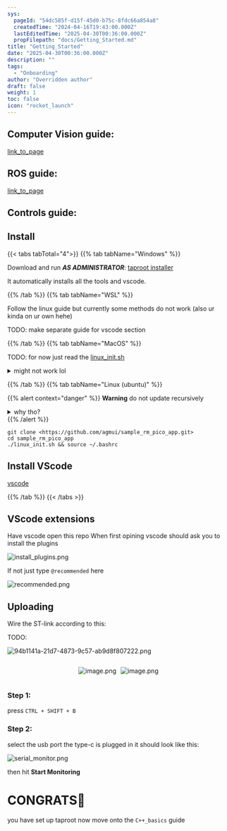 ```yaml
---
sys:
  pageId: "54dc585f-d15f-45d0-b75c-8fdc66a854a8"
  createdTime: "2024-04-16T19:43:00.000Z"
  lastEditedTime: "2025-04-30T00:36:00.000Z"
  propFilepath: "docs/Getting_Started.md"
title: "Getting_Started"
date: "2025-04-30T00:36:00.000Z"
description: ""
tags:
  - "Onboarding"
author: "Overridden author"
draft: false
weight: 1
toc: false
icon: "rocket_launch"
---
```


## Computer Vision guide:

[link_to_page](86d45bc0-388b-4d26-8848-44f255f73d0e)

## ROS guide:

[link_to_page](3c76c1de-ec8f-46d6-8b0a-294005edc2d5)

## Controls guide:

## Install

{{< tabs tabTotal="4">}}
{{% tab tabName="Windows" %}}

Download and run _**AS ADMINISTRATOR**_: [taproot installer](https://github.com/Thornbots/TeachingFreshies/releases/tag/1.0)

It automatically installs all the tools and vscode.

{{% /tab %}}
{{% tab tabName="WSL" %}}

Follow the linux guide but currently some methods do not work (also ur kinda on ur own hehe)

TODO: make separate guide for vscode section

{{% /tab %}}
{{% tab tabName="MacOS" %}}

TODO: for now just read the [linux_init.sh](https://github.com/agmui/sample_rm_pico_app/blob/main/linux_init.sh)

<details>
<summary>might not work lol</summary>

`brew install libusb pkg-config`

Next install: [vscode](https://code.visualstudio.com/Download)

</details>

{{% /tab %}}
{{% tab tabName="Linux (ubuntu)" %}}

{{% alert context="danger" %}}
**Warning** do not update recursively
<details>
<summary>why tho?</summary>
There are some submodules that may go on for a while (like tinyusb) and I highly
recommend you don't need to get them.
If you want to see what submodules I update just look in `linux_init.sh`
</details>
{{% /alert %}}

```shell
git clone <https://github.com/agmui/sample_rm_pico_app.git>
cd sample_rm_pico_app
./linux_init.sh && source ~/.bashrc
```

## Install VScode

[vscode](https://code.visualstudio.com/Download)

{{% /tab %}}
{{< /tabs >}}

## VScode extensions

Have vscode open this repo
When first opining vscode should ask you to install the plugins

![install_plugins.png](https://prod-files-secure.s3.us-west-2.amazonaws.com/d518164a-d88e-44d1-a4ee-3adb3bd8bce0/89bd30f0-1825-4e77-867b-0a41ce370880/install_plugins.png?X-Amz-Algorithm=AWS4-HMAC-SHA256&X-Amz-Content-Sha256=UNSIGNED-PAYLOAD&X-Amz-Credential=ASIAZI2LB466STIS7HNO%2F20250517%2Fus-west-2%2Fs3%2Faws4_request&X-Amz-Date=20250517T081017Z&X-Amz-Expires=3600&X-Amz-Security-Token=IQoJb3JpZ2luX2VjEJ%2F%2F%2F%2F%2F%2F%2F%2F%2F%2F%2FwEaCXVzLXdlc3QtMiJIMEYCIQDEsLvfXIvP5KvKDLFiifwPhFsWdKEJFhkhP9DuGBQKxAIhAMO3TtNYgRtz%2FfsLqN6JR9TupYy75b8NPGkmx34OJJY6Kv8DCFgQABoMNjM3NDIzMTgzODA1IgyTHeM2utwzUPEKte0q3APsx%2BbUZm4r6by%2BThq9Bj7blMpFlHFGBAMuWZZp%2FVoTFZZ9tEWVB9O2VUpYumZPvwPclOlHzCCspnHRtv329FbH0y0kArtKLOq3Hmf1BMF5Nyrg0Q3mKOzdVNWR4TuF2%2FGhCxg4PHHBrf7z%2F7mybRzdtuA3g6L5%2BTL8EDesUqq45w0hdJ03eAO91z0GSiDpObGEQGLqDbe0ezCY85c1TVy7vQfH8Pm5TOrLoY8P5DgwHLSm0Zjlwvyk%2BmALV4rhSupoeUNqmJwh0xRGGBJpUQMNcAumX%2BnJ9VBWgUEf7KqL6kJnC04TosLd7pW4dc%2FoOGJus3xeJ3st5NtmsnRGweNwmVUCF1o%2BNCUBL5DgM85k%2FuH37QcLh3OIfHsEgpDKaQv3CKUFPy8HL1WoCtdKMlQgJdTHvo3wWRcs6kOT3CDMekm4GANa5Cm7yPMpnoUd6jbHnEy%2FQKKw4q1TpZFzjKLzDx%2F%2B6FoffsbaYraPRkn%2BXY30M%2Fqsd3oRmydPSbsjnFvD%2Bl%2F2JVu%2FbsX%2BaTIgcsgKp2hCELWRbopO0YGgNB%2BAaN%2F2VYzzlp48rCVitqHv09NIFLlfX40YU44bfufOXPI917xF5ggjoo3NU8os0K8yvsx4QNmDDit3ANhuhjD04KDBBjqkAUvrxixOzAz%2B9UaQj9fm5vKABoskwGcKe%2BxPXCC33LERxVobE8ACpQMyIKv3tbQs5eVy1Yd2fXx6vQXEl%2BmgqGa49ujemh1nGULKl6LVFpcSLmRJYJKRlkTYrlwyNi85xRy5%2Fe1mQqNt2ULvWXowh7tOkusjOaB1l%2Bz3HriSqkIpUZahpKA5r%2F%2BAT2bdda4JTm74ABQYfwQpfmujYkEXyYZ7tVEk&X-Amz-Signature=7e5e1b9ac024ead08339456088a042930adb480810bc46fbe5f4953f03b5754c&X-Amz-SignedHeaders=host&x-id=GetObject)

If not just type `@recommended` here  

![recommended.png](https://prod-files-secure.s3.us-west-2.amazonaws.com/d518164a-d88e-44d1-a4ee-3adb3bd8bce0/61e661e9-5d85-4dfc-be0d-8d2097a5e793/recommended.png?X-Amz-Algorithm=AWS4-HMAC-SHA256&X-Amz-Content-Sha256=UNSIGNED-PAYLOAD&X-Amz-Credential=ASIAZI2LB466STIS7HNO%2F20250517%2Fus-west-2%2Fs3%2Faws4_request&X-Amz-Date=20250517T081017Z&X-Amz-Expires=3600&X-Amz-Security-Token=IQoJb3JpZ2luX2VjEJ%2F%2F%2F%2F%2F%2F%2F%2F%2F%2F%2FwEaCXVzLXdlc3QtMiJIMEYCIQDEsLvfXIvP5KvKDLFiifwPhFsWdKEJFhkhP9DuGBQKxAIhAMO3TtNYgRtz%2FfsLqN6JR9TupYy75b8NPGkmx34OJJY6Kv8DCFgQABoMNjM3NDIzMTgzODA1IgyTHeM2utwzUPEKte0q3APsx%2BbUZm4r6by%2BThq9Bj7blMpFlHFGBAMuWZZp%2FVoTFZZ9tEWVB9O2VUpYumZPvwPclOlHzCCspnHRtv329FbH0y0kArtKLOq3Hmf1BMF5Nyrg0Q3mKOzdVNWR4TuF2%2FGhCxg4PHHBrf7z%2F7mybRzdtuA3g6L5%2BTL8EDesUqq45w0hdJ03eAO91z0GSiDpObGEQGLqDbe0ezCY85c1TVy7vQfH8Pm5TOrLoY8P5DgwHLSm0Zjlwvyk%2BmALV4rhSupoeUNqmJwh0xRGGBJpUQMNcAumX%2BnJ9VBWgUEf7KqL6kJnC04TosLd7pW4dc%2FoOGJus3xeJ3st5NtmsnRGweNwmVUCF1o%2BNCUBL5DgM85k%2FuH37QcLh3OIfHsEgpDKaQv3CKUFPy8HL1WoCtdKMlQgJdTHvo3wWRcs6kOT3CDMekm4GANa5Cm7yPMpnoUd6jbHnEy%2FQKKw4q1TpZFzjKLzDx%2F%2B6FoffsbaYraPRkn%2BXY30M%2Fqsd3oRmydPSbsjnFvD%2Bl%2F2JVu%2FbsX%2BaTIgcsgKp2hCELWRbopO0YGgNB%2BAaN%2F2VYzzlp48rCVitqHv09NIFLlfX40YU44bfufOXPI917xF5ggjoo3NU8os0K8yvsx4QNmDDit3ANhuhjD04KDBBjqkAUvrxixOzAz%2B9UaQj9fm5vKABoskwGcKe%2BxPXCC33LERxVobE8ACpQMyIKv3tbQs5eVy1Yd2fXx6vQXEl%2BmgqGa49ujemh1nGULKl6LVFpcSLmRJYJKRlkTYrlwyNi85xRy5%2Fe1mQqNt2ULvWXowh7tOkusjOaB1l%2Bz3HriSqkIpUZahpKA5r%2F%2BAT2bdda4JTm74ABQYfwQpfmujYkEXyYZ7tVEk&X-Amz-Signature=3ef2ca411a2ed13890fbe9a799c4666f68946f86150fb24ad688ef1c121b106f&X-Amz-SignedHeaders=host&x-id=GetObject)

## Uploading

Wire the ST-link according to this:

TODO:

![94b1141a-21d7-4873-9c57-ab9d8f807222.png](https://prod-files-secure.s3.us-west-2.amazonaws.com/d518164a-d88e-44d1-a4ee-3adb3bd8bce0/e5fad17d-ab82-4300-9f4c-505ab4b1202c/94b1141a-21d7-4873-9c57-ab9d8f807222.png?X-Amz-Algorithm=AWS4-HMAC-SHA256&X-Amz-Content-Sha256=UNSIGNED-PAYLOAD&X-Amz-Credential=ASIAZI2LB466STIS7HNO%2F20250517%2Fus-west-2%2Fs3%2Faws4_request&X-Amz-Date=20250517T081017Z&X-Amz-Expires=3600&X-Amz-Security-Token=IQoJb3JpZ2luX2VjEJ%2F%2F%2F%2F%2F%2F%2F%2F%2F%2F%2FwEaCXVzLXdlc3QtMiJIMEYCIQDEsLvfXIvP5KvKDLFiifwPhFsWdKEJFhkhP9DuGBQKxAIhAMO3TtNYgRtz%2FfsLqN6JR9TupYy75b8NPGkmx34OJJY6Kv8DCFgQABoMNjM3NDIzMTgzODA1IgyTHeM2utwzUPEKte0q3APsx%2BbUZm4r6by%2BThq9Bj7blMpFlHFGBAMuWZZp%2FVoTFZZ9tEWVB9O2VUpYumZPvwPclOlHzCCspnHRtv329FbH0y0kArtKLOq3Hmf1BMF5Nyrg0Q3mKOzdVNWR4TuF2%2FGhCxg4PHHBrf7z%2F7mybRzdtuA3g6L5%2BTL8EDesUqq45w0hdJ03eAO91z0GSiDpObGEQGLqDbe0ezCY85c1TVy7vQfH8Pm5TOrLoY8P5DgwHLSm0Zjlwvyk%2BmALV4rhSupoeUNqmJwh0xRGGBJpUQMNcAumX%2BnJ9VBWgUEf7KqL6kJnC04TosLd7pW4dc%2FoOGJus3xeJ3st5NtmsnRGweNwmVUCF1o%2BNCUBL5DgM85k%2FuH37QcLh3OIfHsEgpDKaQv3CKUFPy8HL1WoCtdKMlQgJdTHvo3wWRcs6kOT3CDMekm4GANa5Cm7yPMpnoUd6jbHnEy%2FQKKw4q1TpZFzjKLzDx%2F%2B6FoffsbaYraPRkn%2BXY30M%2Fqsd3oRmydPSbsjnFvD%2Bl%2F2JVu%2FbsX%2BaTIgcsgKp2hCELWRbopO0YGgNB%2BAaN%2F2VYzzlp48rCVitqHv09NIFLlfX40YU44bfufOXPI917xF5ggjoo3NU8os0K8yvsx4QNmDDit3ANhuhjD04KDBBjqkAUvrxixOzAz%2B9UaQj9fm5vKABoskwGcKe%2BxPXCC33LERxVobE8ACpQMyIKv3tbQs5eVy1Yd2fXx6vQXEl%2BmgqGa49ujemh1nGULKl6LVFpcSLmRJYJKRlkTYrlwyNi85xRy5%2Fe1mQqNt2ULvWXowh7tOkusjOaB1l%2Bz3HriSqkIpUZahpKA5r%2F%2BAT2bdda4JTm74ABQYfwQpfmujYkEXyYZ7tVEk&X-Amz-Signature=9565ab42440aca464948936387b7cef5a67943fb73ed62c92ab2d9ad1f1719fe&X-Amz-SignedHeaders=host&x-id=GetObject)

<div style="display: flex;flex-direction: row; column-gap:10px; max-width: 630px;justify-content: center;">
<div>

![image.png](https://prod-files-secure.s3.us-west-2.amazonaws.com/d518164a-d88e-44d1-a4ee-3adb3bd8bce0/210ecb78-1116-4d7b-b9b7-2292f66fa2c2/image.png?X-Amz-Algorithm=AWS4-HMAC-SHA256&X-Amz-Content-Sha256=UNSIGNED-PAYLOAD&X-Amz-Credential=ASIAZI2LB466SAYLG2A2%2F20250517%2Fus-west-2%2Fs3%2Faws4_request&X-Amz-Date=20250517T081026Z&X-Amz-Expires=3600&X-Amz-Security-Token=IQoJb3JpZ2luX2VjEJ%2F%2F%2F%2F%2F%2F%2F%2F%2F%2F%2FwEaCXVzLXdlc3QtMiJGMEQCIAu3D4LiGbj2WZ%2F%2BHS1cscsXad5Kqg5A8co07tQp3RZyAiAW61MocZtdV7nKeL1T01iZcSxDiTBPttnLLEDo36U7eir%2FAwhYEAAaDDYzNzQyMzE4MzgwNSIM4HXKdCtuqks9W8BcKtwDgqQvzaigsVeKR61ncAc4sMuVqc%2BS%2FkXLuGLBzFE4Ug%2BHEOX7zKkG7JNMqAWPtFeQDVSpvIbA6R%2BUyQnMB2WIduuCIbaUkeGreeFPMRSbkWSGiANJmHHxDIgWs8yPDqh0PpdMaBruTzb6kxAVsaWo6Nww1FYmMyomIgZKS7P%2FWMvrSTlkBFXu5p5zXEwRmMLvfcpnODUc7xnM31ay6Vra2m4%2FMrv0StCUelrZ%2BGUi4h%2BfABTb%2FCqty8cRbpcrxU8BvoxeNy7L4LMbAyTvbP47wl7vFXZs8tabNQFLyzFWtBLKTx%2Bo5cWsPOfNL%2BWb%2BMa4wclwOpkkjauRIU42%2B%2FYl0r6jQtiGIhqrGuXT8ZZIru4SZE1TPwIzuFxGkMJ9jQO5HKrHRGIst8M0HajG%2F89xzd4UOwMvrecE53Gd1HTmcbSxO67tIe6Xy4920k0jx9nSsvjrWXwzmFh90QFha%2FyTBsOoSEHC6zFk6e%2FJDUyKZ0CFxIhK5a4uyfqAhJVG0%2FQp8FLpg%2FCDo37VG6YwZX5AeCdKDqDXQG5lmDI686gqxDlJU%2BJb%2Fp7kL%2Brmlp8OsnRO2rmilLdE2CT1h%2FiLnzLf49i1mpy3xdB%2BUQZCkhafk0ryRIoTvK9MnJmeAQUwgeGgwQY6pgGwaddCAVJF56CvJ3iORfZjFllOHikJKmOLidzbYtLzo8u2o98vgOTz2DnE%2BSjyVfDDa4o0feiNx0P1dbld3U0HMZflKUVOlpaBIZ6mWQjgXOs7fisTfD2xNO0QexqULFezO%2BVEQ6knxUMM49Bwh0dZTcQUFH55nmhvK8VJW12an1cAW8w1gq7nfcdb9SiATyibAmIRTM79b891eiE%2F7ECvfm0GYh1M&X-Amz-Signature=71cecfd3feed84f8560131ea95bfa26a7935eb58d7d069d8efe9d77a1c430e7b&X-Amz-SignedHeaders=host&x-id=GetObject)

</div>
<div>

![image.png](https://prod-files-secure.s3.us-west-2.amazonaws.com/d518164a-d88e-44d1-a4ee-3adb3bd8bce0/33a0fd0f-8ca6-4a86-8e09-26e95ded1fff/image.png?X-Amz-Algorithm=AWS4-HMAC-SHA256&X-Amz-Content-Sha256=UNSIGNED-PAYLOAD&X-Amz-Credential=ASIAZI2LB4663T3IGNX5%2F20250517%2Fus-west-2%2Fs3%2Faws4_request&X-Amz-Date=20250517T081027Z&X-Amz-Expires=3600&X-Amz-Security-Token=IQoJb3JpZ2luX2VjEJ%2F%2F%2F%2F%2F%2F%2F%2F%2F%2F%2FwEaCXVzLXdlc3QtMiJIMEYCIQDEfISzcj9ckLZCJrhNiwLMy%2F4k4X67fQZpf1d24%2BvS7wIhAO2F7YVMwq00PM78Nm8kez6z3aZoM5qq4tYKlk9ZaLbkKv8DCFgQABoMNjM3NDIzMTgzODA1Igx9THPCeh0tzlQLXIMq3AOK6xcyIxNpqBzdneHN9WV4oKNea9%2FeSmJ5JGBK5gQJfZF3LjwevdHXW8jxvMmaadmbXi7XugnUTA7hitqZPjSOOfGDegE8XexVNnLUIU54xqFYCiTQC1GJplxfYU26DmO8Ltd1bp5xv37V6bfyPj1v3FgUrE0%2Bf1B6szrQIXvWonqZ4AQN3FyVFH%2B56ydgYTKNdqDlXB824D6kIz%2BnqyOiyDyWxPzyw%2FsRe%2B%2BWkvxqwzsXIP6RQKMWtgPi%2FVmk7jbTFdWmHBOhvfm5WR4lGRPe3u10XxQB%2F5qmbvqbp%2FOVQPJQ60uOb%2FFM2wpRTi0ASDPihIb1tuPPC19ERSo6fZFGueV%2F5IRYAuULaHRATdKtEWPsVmYgYY7sJeJe819Kic2O7fssQVT8EKebXDY%2FFGjO%2FAzLA%2BiO9CJPiHM%2BTPosbMiaqljnLkV1AB2RPsnzXfHtf8IDkyXfYkmL1YXjTvPb3oelDoFGXnstkn2ip7W%2BfveHwPmggasorjrrB8CVFwP%2Fx0CEjwao%2FsapS0Q3ZYv0oKi2EpUys8zqp4SAqsYeXCWzpmjnW3JKxquU01vrQB909fKGGwpPpwvSjmRFnF5rbOVVBlNFNHxaTX6WciTClv8aMGfO9T3nrAThcDCw4aDBBjqkAZLMnUlzPaBgEYtSBnx6JGpR2I2gJ7UAkSf6JucXMyMvxEd38bSOSH%2B2nTr1nf%2FTEM9Uo4qC4%2BS4%2Br6kFxzovwBCR%2BlnyQFpdw9oq52RkMqDi1SoMmNawHO2lIIZKVOiFyRbVhTe8Ey1WgsxIpKOOnMHDEdFB%2FbShKCm2CjnAH8JYcck5A2TkZrTMWtPoiDyvlY%2FjV7wc0RiQu86S8JsAYy6URHI&X-Amz-Signature=25f2b4a1b562ade258f3de77b309641f290ee442b238f9aa8837f8c4d669be18&X-Amz-SignedHeaders=host&x-id=GetObject)

</div>
</div>

### Step 1:

press `CTRL + SHIFT + B`

### Step 2:

select the usb port the type-c is plugged in it should look like this:

![serial_monitor.png](https://prod-files-secure.s3.us-west-2.amazonaws.com/d518164a-d88e-44d1-a4ee-3adb3bd8bce0/f03f4774-05d4-4393-b6a0-d5efb6d315ab/serial_monitor.png?X-Amz-Algorithm=AWS4-HMAC-SHA256&X-Amz-Content-Sha256=UNSIGNED-PAYLOAD&X-Amz-Credential=ASIAZI2LB466STIS7HNO%2F20250517%2Fus-west-2%2Fs3%2Faws4_request&X-Amz-Date=20250517T081017Z&X-Amz-Expires=3600&X-Amz-Security-Token=IQoJb3JpZ2luX2VjEJ%2F%2F%2F%2F%2F%2F%2F%2F%2F%2F%2FwEaCXVzLXdlc3QtMiJIMEYCIQDEsLvfXIvP5KvKDLFiifwPhFsWdKEJFhkhP9DuGBQKxAIhAMO3TtNYgRtz%2FfsLqN6JR9TupYy75b8NPGkmx34OJJY6Kv8DCFgQABoMNjM3NDIzMTgzODA1IgyTHeM2utwzUPEKte0q3APsx%2BbUZm4r6by%2BThq9Bj7blMpFlHFGBAMuWZZp%2FVoTFZZ9tEWVB9O2VUpYumZPvwPclOlHzCCspnHRtv329FbH0y0kArtKLOq3Hmf1BMF5Nyrg0Q3mKOzdVNWR4TuF2%2FGhCxg4PHHBrf7z%2F7mybRzdtuA3g6L5%2BTL8EDesUqq45w0hdJ03eAO91z0GSiDpObGEQGLqDbe0ezCY85c1TVy7vQfH8Pm5TOrLoY8P5DgwHLSm0Zjlwvyk%2BmALV4rhSupoeUNqmJwh0xRGGBJpUQMNcAumX%2BnJ9VBWgUEf7KqL6kJnC04TosLd7pW4dc%2FoOGJus3xeJ3st5NtmsnRGweNwmVUCF1o%2BNCUBL5DgM85k%2FuH37QcLh3OIfHsEgpDKaQv3CKUFPy8HL1WoCtdKMlQgJdTHvo3wWRcs6kOT3CDMekm4GANa5Cm7yPMpnoUd6jbHnEy%2FQKKw4q1TpZFzjKLzDx%2F%2B6FoffsbaYraPRkn%2BXY30M%2Fqsd3oRmydPSbsjnFvD%2Bl%2F2JVu%2FbsX%2BaTIgcsgKp2hCELWRbopO0YGgNB%2BAaN%2F2VYzzlp48rCVitqHv09NIFLlfX40YU44bfufOXPI917xF5ggjoo3NU8os0K8yvsx4QNmDDit3ANhuhjD04KDBBjqkAUvrxixOzAz%2B9UaQj9fm5vKABoskwGcKe%2BxPXCC33LERxVobE8ACpQMyIKv3tbQs5eVy1Yd2fXx6vQXEl%2BmgqGa49ujemh1nGULKl6LVFpcSLmRJYJKRlkTYrlwyNi85xRy5%2Fe1mQqNt2ULvWXowh7tOkusjOaB1l%2Bz3HriSqkIpUZahpKA5r%2F%2BAT2bdda4JTm74ABQYfwQpfmujYkEXyYZ7tVEk&X-Amz-Signature=d36e54bebd7c2a7c6bc2fcce6ffd8dccd6af597b332052104354019788597a0d&X-Amz-SignedHeaders=host&x-id=GetObject)

then hit **Start Monitoring**

# CONGRATS🎉

you have set up taproot now move onto the `C++_basics` guide
